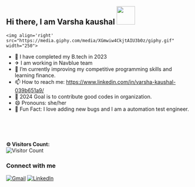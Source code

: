 
# <h2> Hi there, I am <a >Varsha kaushal </a> <img src="https://media.giphy.com/media/ujrj9aoOdNvXO/giphy.gif" width="50"></h2>
    <img align='right' src="https://media.giphy.com/media/XGmwiw4CkjtAIU3b0z/giphy.gif" width="250"> 
 
- 🏫 I have completed my B.tech in 2023
- ✈  I am working in Navblue team
- 🔭 I’m currently improving my competitive programming skills and learning finance.
- 📫 How to reach me: https://www.linkedin.com/in/varsha-kaushal-039b651a9/
- 🎯 2024 Goal is to contribute good codes in organization.
- 😄 Pronouns: she/her
- 🎈 Fun Fact: I love adding new bugs and I am a automation test engineer.
<br>

</div>
<br /> <br />

 
**⚙️ Visitors Count:**
<br>
![Visitor Count](https://profile-counter.glitch.me/{VarshaKaushal2002}/count.svg)
### Connect with me
<a href="mailto:kaushalvarsha39@gmail.com"><img alt="Gmail" src="https://img.shields.io/badge/Gmail-D14836?style=for-the-badge&logo=gmail&logoColor=white" /></a>
<a href="https://www.linkedin.com/in/varsha-kaushal-039b651a9/"><img alt="LinkedIn" src="https://img.shields.io/badge/linkedin%20-%230077B5.svg?&style=for-the-badge&logo=linkedin&logoColor=white"/></a>
